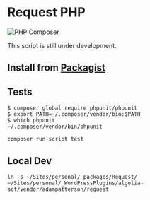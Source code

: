 # Request PHP
![PHP Composer](https://github.com/adampatterson/Request/workflows/PHP%20Composer/badge.svg?branch=main)

This script is still under development.

## Install from [Packagist](https://packagist.org/packages/adampatterson/request)

## Tests

```
$ composer global require phpunit/phpunit
$ export PATH=~/.composer/vendor/bin:$PATH
$ which phpunit
~/.composer/vendor/bin/phpunit
```

`composer run-script test`


## Local Dev

`ln -s ~/Sites/personal/_packages/Request/ ~/Sites/personal/_WordPressPlugins/algolia-acf/vendor/adampatterson/request`
